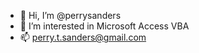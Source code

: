 - 👋 Hi, I’m @perrysanders
- 👀 I’m interested in Microsoft Access VBA
- 📫 perry.t.sanders@gmail.com

<!---
perrysanders/perrysanders is a ✨ special ✨ repository because its `README.md` (this file) appears on your GitHub profile.
You can click the Preview link to take a look at your changes.
--->
